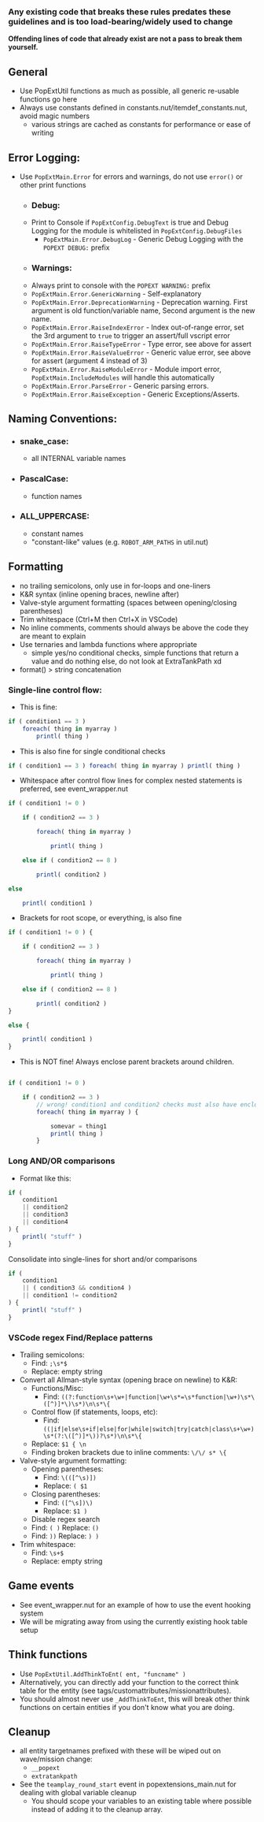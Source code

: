 
### Any existing code that breaks these rules predates these guidelines and is too load-bearing/widely used to change
**Offending lines of code that already exist are not a pass to break them yourself.**

## General
- Use PopExtUtil functions as much as possible, all generic re-usable functions go here
- Always use constants defined in constants.nut/itemdef_constants.nut, avoid magic numbers
    - various strings are cached as constants for performance or ease of writing
## Error Logging:
- Use `PopExtMain.Error` for errors and warnings, do not use `error()` or other print functions
    - ### Debug:
    - Print to Console if `PopExtConfig.DebugText` is true and Debug Logging for the module is whitelisted in `PopExtConfig.DebugFiles`
        - `PopExtMain.Error.DebugLog` - Generic Debug Logging with the `POPEXT DEBUG:` prefix
    - ### Warnings:
    - Always print to console with the `POPEXT WARNING:` prefix
    - `PopExtMain.Error.GenericWarning` - Self-explanatory
    - `PopExtMain.Error.DeprecationWarning` - Deprecation warning.  First argument is old function/variable name, Second argument is the new name.
    - `PopExtMain.Error.RaiseIndexError` - Index out-of-range error, set the 3rd argument to `true` to trigger an assert/full vscript error
    - `PopExtMain.Error.RaiseTypeError` - Type error, see above for assert
    - `PopExtMain.Error.RaiseValueError` - Generic value error, see above for assert (argument 4 instead of 3)
    - `PopExtMain.Error.RaiseModuleError` - Module import error, `PopExtMain.IncludeModules` will handle this automatically
    - `PopExtMain.Error.ParseError` - Generic parsing errors.
    - `PopExtMain.Error.RaiseException` - Generic Exceptions/Asserts.

## Naming Conventions:
- ### snake_case:
    - all INTERNAL variable names
- ### PascalCase:
    - function names
- ### ALL_UPPERCASE:
    - constant names
    - "constant-like" values (e.g. `ROBOT_ARM_PATHS` in util.nut)


## Formatting
- no trailing semicolons, only use in for-loops and one-liners
- K&R syntax (inline opening braces, newline after)
- Valve-style argument formatting (spaces between opening/closing parentheses)
- Trim whitespace (Ctrl+M then Ctrl+X in VSCode)
- No inline comments, comments should always be above the code they are meant to explain
- Use ternaries and lambda functions where appropriate
    - simple yes/no conditional checks, simple functions that return a value and do nothing else, do not look at ExtraTankPath xd
- format() > string concatenation

### Single-line control flow:
- This is fine:
```js
if ( condition1 == 3 )
    foreach( thing in myarray )
        printl( thing )
```

- This is also fine for single conditional checks
```js
if ( condition1 == 3 ) foreach( thing in myarray ) printl( thing )
```

- Whitespace after control flow lines for complex nested statements is preferred, see event_wrapper.nut
```js
if ( condition1 != 0 )

    if ( condition2 == 3 )

        foreach( thing in myarray )

            printl( thing )

    else if ( condition2 == 8 )

        printl( condition2 )

else

    printl( condition1 )
```

- Brackets for root scope, or everything, is also fine
```js
if ( condition1 != 0 ) {

    if ( condition2 == 3 )

        foreach( thing in myarray )

            printl( thing )

    else if ( condition2 == 8 )

        printl( condition2 )
}

else {

    printl( condition1 )
}

```

- This is NOT fine! Always enclose parent brackets around children.
```js

if ( condition1 != 0 )

    if ( condition2 == 3 )
        // wrong! condition1 and condition2 checks must also have enclosing brackets.
        foreach( thing in myarray ) {

            somevar = thing1
            printl( thing )
        }

```

### Long AND/OR comparisons
- Format like this:
```js
if (
    condition1
    || condition2
    || condition3
    || condition4
) {
    printl( "stuff" )
}
```
Consolidate into single-lines for short and/or comparisons
```js
if (
    condition1
    || ( condition3 && condition4 )
    || condition1 != condition2
) {
    printl( "stuff" )
}
```

### VSCode regex Find/Replace patterns
- Trailing semicolons:
    - Find: ``;\s*$``
    - Replace: empty string
- Convert all Allman-style syntax (opening brace on newline) to K&R:
    - Functions/Misc:
        - Find: ``((?:function\s+\w+|function|\w+\s*=\s*function|\w+)\s*\([^)]*\)\s*)\n\s*\{``
    - Control flow (if statements, loops, etc):
        - Find: ``((|if|else\s+if|else|for|while|switch|try|catch|class\s+\w+)\s*(?:\([^)]*\))?\s*)\n\s*\{``
    - Replace: ``$1 { \n``
    - Finding broken brackets due to inline comments: ``\/\/ s* \{``
- Valve-style argument formatting:
    - Opening parentheses:
        - Find: ``\(([^\s)])``
        - Replace: ``( $1``
    - Closing parentheses:
        - Find: ``([^\s])\)``
        - Replace: ``$1 )``
    - Disable regex search
    - Find: ``( )`` Replace: ``()``
    - Find: ``))`` Replace: ``) )``
- Trim whitespace:
    - Find: ``\s+$``
    - Replace: empty string

## Game events
- See event_wrapper.nut for an example of how to use the event hooking system
- We will be migrating away from using the currently existing hook table setup

## Think functions
- Use `PopExtUtil.AddThinkToEnt( ent, "funcname" )`
- Alternatively, you can directly add your function to the correct think table for the entity (see tags/customattributes/missionattributes).
- You should almost never use `_AddThinkToEnt`, this will break other think functions on certain entities if you don't know what you are doing.

## Cleanup
- all entity targetnames prefixed with these will be wiped out on wave/mission change:
    - `__popext`
    - `extratankpath`
- See the `teamplay_round_start` event in popextensions_main.nut for dealing with global variable cleanup
    - You should scope your variables to an existing table where possible instead of adding it to the cleanup array.
